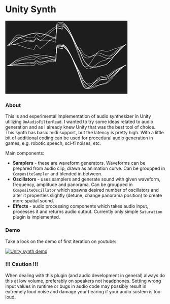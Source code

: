 # Unity Synth

![Alt text](/Documentation~/Preview.gif?raw=true)

### About
This is and experimental implementation of audio synthesizer in Unity utilizing `OnAudioFilterRead`. I wanted to try some ideas related to audio generation and as I already knew Unity that was the best tool of choice. This synth has basic midi support, but the latency is pretty high. With a little bit of additional coding can be used for procedural audio generation in games, e.g. robotic speech, sci-fi noises, etc.

Main components:
- **Samplers** - these are waveform generators. Waveforms can be prepared from audio clip, drawn as animation curve. Can be groupped in `CompositeSampler` and blended in between.
- **Oscillators** - uses samplers and generate sound with given waveform, frequency, amplitude and panorama. Can be groupped in `CompositeOscillator` which spawns desired number of oscillators and alter it properties slightly (detune, change panorama position) to create more spatial sound.
- **Effects** - audio processing components which takes audio input, processes it and returns audio output. Currently only simple `Saturation` plugin is implemented.

### Demo
Take a look on the demo of first iteration on youtube:

[![Unity synth demo](https://img.youtube.com/vi/6o2-Eeih-KI/0.jpg)](https://www.youtube.com/watch?v=6o2-Eeih-KI)

### !!! Caution !!!
When dealing with this plugin (and audio development in general) always do this at low volume, preferably on speakers not headphones. Setting wrong input values in runtime or bugs in audio code may possibly result in extremely loud noise and damage your hearing if your audio sustem is too loud.
